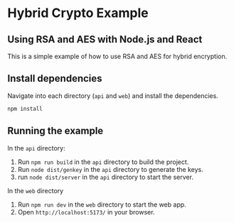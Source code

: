 # Hybrid Crypto Example

## Using RSA and AES with Node.js and React

This is a simple example of how to use RSA and AES for hybrid encryption.

## Install dependencies

Navigate into each directory (`api` and `web`) and install the dependencies.

```bash
npm install
```

## Running the example

In the `api` directory:

1. Run `npm run build` in the `api` directory to build the project.
2. Run `node dist/genkey` in the `api` directory to generate the keys.
3. run `node dist/server` in the `api` directory to start the server.

In the `web` directory

1. Run `npm run dev` in the `web` directory to start the web app.
2. Open `http://localhost:5173/` in your browser.
